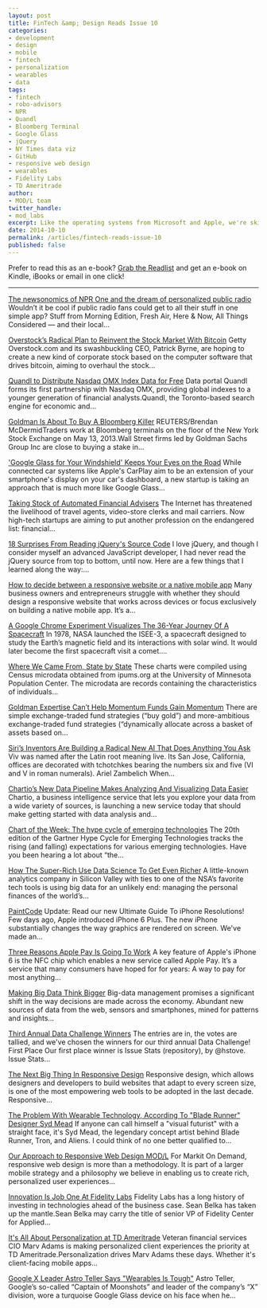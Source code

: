 ```yaml
---
layout: post
title: FinTech &amp; Design Reads Issue 10
categories: 
- development
- design
- mobile
- fintech
- personalization
- wearables
- data
tags: 
- fintech
- robo-advisors
- NPR
- Quandl
- Bloomberg Terminal
- Google Glass
- jQuery
- NY Times data viz
- GitHub
- responsive web design
- wearables
- Fidelity Labs
- TD Ameritrade
author: 
- MOD/L team
twitter_handle:
- mod_labs
excerpt: Like the operating systems from Microsoft and Apple, we're skipping Issue 9 and going right to Issue 10. Delivered on 10/10.
date: 2014-10-10
permalink: /articles/fintech-reads-issue-10
published: false
---
```


Prefer to read this as an e-book? [Grab the Readlist](http://readlists.com/7cabb651) and get an e-book on Kindle, iBooks or email in one click!

-----

[The newsonomics of NPR One and the dream of personalized public radio](http://www.niemanlab.org/2014/07/the-newsonomics-of-npr-one-and-the-dream-of-personalized-public-radio/) Wouldn&#x2019;t it be cool if public radio fans could get to all their stuff in one simple app? Stuff from Morning Edition, Fresh Air, Here &amp; Now, All Things Considered &#x2014; and their local...

[Overstock’s Radical Plan to Reinvent the Stock Market With Bitcoin](http://www.wired.com/2014/07/overstock-and-cryptocurrency/?mbid=social_twitter) Getty Overstock.com and its swashbuckling CEO, Patrick Byrne, are hoping to create a new kind of corporate stock based on the computer software that drives bitcoin, aiming to overhaul the stock...

[Quandl to Distribute Nasdaq OMX Index Data for Free](http://www.wallstreetandtech.com/data-management/quandl-to-distribute-nasdaq-omx-index-data-for-free/d/d-id/1297701?cid=NL_WST_EDT_WST_daily_20140801&_mc=NL_WST_EDT_WST_daily_20140801&elq=5a582dcb3d2e40228f91182cf050947c&elqCampaignId=6860) Data portal Quandl forms its first partnership with Nasdaq OMX, providing global indexes to a younger generation of financial analysts.Quandl, the Toronto-based search engine for economic and...

[Goldman Is About To Buy A Bloomberg Killer](http://www.businessinsider.com/goldman-about-to-buy-a-bloomberg-killer-2014-8) REUTERS/Brendan McDermidTraders work at Bloomberg terminals on the floor of the New York Stock Exchange on May 13, 2013.Wall Street firms led by Goldman Sachs Group Inc are close to buying a stake in...

['Google Glass for Your Windshield' Keeps Your Eyes on the Road](http://mashable.com/2014/08/05/navdy-windshield-google-glass/?utm_cid=mash-com-fb-main-link) While connected car systems like Apple's CarPlay aim to be an extension of your smartphone's display on your car's dashboard, a new startup is taking an approach that is much more like Google Glass...

[Taking Stock of Automated Financial Advisers](http://online.wsj.com/articles/taking-stock-of-automated-financial-advisers-1407519771) The Internet has threatened the livelihood of travel agents, video-store clerks and mail carriers. Now high-tech startups are aiming to put another profession on the endangered list: financial...

[18 Surprises From Reading jQuery's Source Code](http://quickleft.com/blog/18-surprises-from-reading-jquery-s-source-code?utm_campaign=training&utm_content=6711932&utm_medium=social&utm_source=twitter) I love jQuery, and though I consider myself an advanced JavaScript developer, I had never read the jQuery source from top to bottom, until now. Here are a few things that I learned along the way:...

[How to decide between a responsive website or a native mobile app](http://thenextweb.com/dd/2014/02/08/decide-responsive-website-native-mobile-app/) Many business owners and entrepreneurs struggle with whether they should design a responsive website that works across devices or focus exclusively on building a native mobile app. It&#x2019;s a...

[A Google Chrome Experiment Visualizes The 36-Year Journey Of A Spacecraft](http://www.fastcodesign.com/3034275/a-google-chrome-experiment-visualizes-the-36-year-journey-of-a-satellite) In 1978, NASA launched the ISEE-3, a spacecraft designed to study the Earth&#x2019;s magnetic field and its interactions with solar wind. It would later become the first spacecraft visit a comet....

[Where We Came From, State by State](http://www.nytimes.com/interactive/2014/08/13/upshot/where-people-in-each-state-were-born.html) These charts were compiled using Census microdata obtained from ipums.org at the University of Minnesota Population Center. The microdata are records containing the characteristics of individuals...

[Goldman Expertise Can’t Help Momentum Funds Gain Momentum](http://www.bloomberg.com/news/2014-08-14/goldman-expertise-can-t-help-momentum-funds-gain-momentum.html) There are simple exchange-traded fund strategies (&#x201C;buy gold&#x201D;) and more-ambitious exchange-traded fund strategies (&#x201C;dynamically allocate across a basket of assets based on...

[Siri’s Inventors Are Building a Radical New AI That Does Anything You Ask](http://www.wired.com/2014/08/viv/?mbid=social_twitter) Viv was named after the Latin root meaning live. Its San Jose, California, offices are decorated with tchotchkes bearing the numbers six and five (VI and V in roman numerals). Ariel Zambelich When...

[Chartio’s New Data Pipeline Makes Analyzing And Visualizing Data Easier](http://techcrunch.com/2014/08/19/chartios-new-data-pipeline-makes-visualizing-data-easier/?ncid=rss&utm_source=feedburner&utm_medium=feed&utm_campaign=Feed%3A+Techcrunch+%28TechCrunch%29) Chartio, a business intelligence service that lets you explore your data from a wide variety of sources, is launching a new service today that should make getting started with data analysis and...

[Chart of the Week: The hype cycle of emerging technologies](http://www.pewresearch.org/fact-tank/2014/08/15/chart-of-the-week-the-hype-cycle-of-emerging-technologies/) The 20th edition of the Gartner Hype Cycle for Emerging Technologies tracks the rising (and falling) expectations for various emerging technologies. Have you been hearing a lot about &#x201C;the...

[How The Super-Rich Use Data Science To Get Even Richer](http://www.fastcolabs.com/3035103/how-the-super-rich-use-data-science-to-get-even-richer) A little-known analytics company in Silicon Valley with ties to one of the NSA&#x2019;s favorite tech tools is using big data for an unlikely end: managing the personal finances of the world&#x2019;s...

[PaintCode](http://www.paintcodeapp.com/news/iphone-6-screens-demystified) Update: Read our new Ultimate Guide To iPhone Resolutions! Few days ago, Apple introduced iPhone 6 Plus. The new iPhone substantially changes the way graphics are rendered on screen. We've made an...

[Three Reasons Apple Pay Is Going To Work](http://www.fastcolabs.com/3035910/three-reasons-apple-pay-is-going-to-work) A key feature of Apple's iPhone 6 is the NFC chip which enables a new service called Apple Pay. It&#x2019;s a service that many consumers have hoped for for years: A way to pay for most anything...

[Making Big Data Think Bigger](http://bits.blogs.nytimes.com/2014/09/20/making-big-data-think-bigger/) Big-data management promises a significant shift in the way decisions are made across the economy. Abundant new sources of data from the web, sensors and smartphones, mined for patterns and insights...

[Third Annual Data Challenge Winners](https://github.com/blog/1892-third-annual-data-challenge-winners) The entries are in, the votes are tallied, and we've chosen the winners for our third annual Data Challenge! First Place Our first place winner is Issue Stats (repository), by @hstove. Issue Stats...

[The Next Big Thing In Responsive Design](http://www.fastcodesign.com/3036091/the-next-big-thing-in-responsive-design) Responsive design, which allows designers and developers to build websites that adapt to every screen size, is one of the most empowering web tools to be adopted in the last decade. Responsive...

[The Problem With Wearable Technology, According To "Blade Runner" Designer Syd Mead](http://www.fastcodesign.com/3036532/wearables-week/the-problem-with-wearable-technology-according-to-blade-runner-designer-syd-m) If anyone can call himself a "visual futurist" with a straight face, it's Syd Mead, the legendary concept artist behind Blade Runner, Tron, and Aliens. I could think of no one better qualified to...

[Our Approach to Responsive Web Design MOD/L](http://modl.markit.com/articles/our-approach-to-responsive-web-design/) For Markit On Demand, responsive web design is more than a methodology. It is part of a larger mobile strategy and a philosophy we believe in enabling us to create rich, personalized user experiences...

[Innovation Is Job One At Fidelity Labs](http://www.wallstreetandtech.com/trading-technology/innovation-is-job-one-at-fidelity-labs/d/d-id/1316469) Fidelity Labs has a long history of investing in technologies ahead of the business case. Sean Belka has taken up the mantle.Sean Belka may carry the title of senior VP of Fidelity Center for Applied...

[It's All About Personalization at TD Ameritrade](http://www.wallstreetandtech.com/careers/its-all-about-personalization-at-td-ameritrade/d/d-id/1316283) Veteran financial services CIO Marv Adams is making personalized client experiences the priority at TD Ameritrade.Personalization drives Marv Adams these days. Whether it's client-facing mobile apps...

[Google X Leader Astro Teller Says "Wearables Is Tough"](http://recode.net/2014/10/08/google-x-leader-astro-teller-says-wearables-is-tough/) Astro Teller, Google&#x2019;s so-called &#x201C;Captain of Moonshots&#x201D; and leader of the company&#x2019;s &#x201C;X&#x201D; division, wore a turquoise Google Glass device on his face when he...